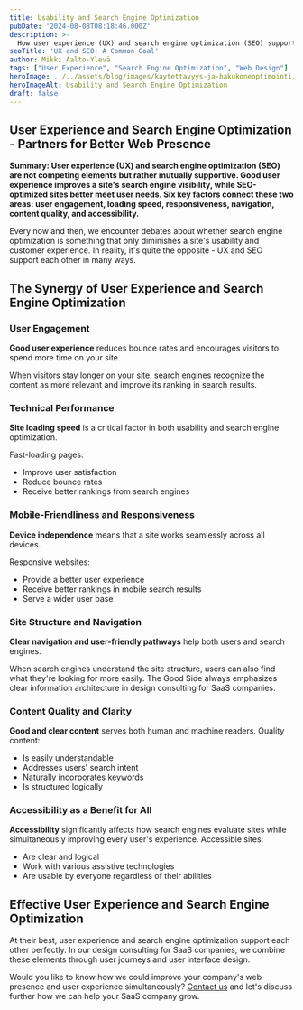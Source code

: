 ```yaml
---
title: Usability and Search Engine Optimization
pubDate: '2024-08-08T08:18:46.000Z'
description: >-
  How user experience (UX) and search engine optimization (SEO) support each other. Read about six keys to better web presence.
seoTitle: 'UX and SEO: A Common Goal'
author: Mikki Aalto-Ylevä
tags: ["User Experience", "Search Engine Optimization", "Web Design"]
heroImage: ../../assets/blog/images/kaytettavyys-ja-hakukoneoptimointi/featured.webp
heroImageAlt: Usability and Search Engine Optimization
draft: false
---
```


## User Experience and Search Engine Optimization - Partners for Better Web Presence

**Summary: User experience (UX) and search engine optimization (SEO) are not competing elements but rather mutually supportive. Good user experience improves a site's search engine visibility, while SEO-optimized sites better meet user needs. Six key factors connect these two areas: user engagement, loading speed, responsiveness, navigation, content quality, and accessibility.**

Every now and then, we encounter debates about whether search engine optimization is something that only diminishes a site's usability and customer experience. In reality, it's quite the opposite - UX and SEO support each other in many ways.

## The Synergy of User Experience and Search Engine Optimization

### User Engagement

**Good user experience** reduces bounce rates and encourages visitors to spend more time on your site.

When visitors stay longer on your site, search engines recognize the content as more relevant and improve its ranking in search results.

### Technical Performance

**Site loading speed** is a critical factor in both usability and search engine optimization.

Fast-loading pages:
- Improve user satisfaction
- Reduce bounce rates
- Receive better rankings from search engines

### Mobile-Friendliness and Responsiveness

**Device independence** means that a site works seamlessly across all devices.

Responsive websites:
- Provide a better user experience
- Receive better rankings in mobile search results
- Serve a wider user base

### Site Structure and Navigation

**Clear navigation and user-friendly pathways** help both users and search engines.

When search engines understand the site structure, users can also find what they're looking for more easily. The Good Side always emphasizes clear information architecture in design consulting for SaaS companies.

### Content Quality and Clarity

**Good and clear content** serves both human and machine readers. Quality content:
- Is easily understandable
- Addresses users' search intent
- Naturally incorporates keywords
- Is structured logically

### Accessibility as a Benefit for All

**Accessibility** significantly affects how search engines evaluate sites while simultaneously improving every user's experience. Accessible sites:
- Are clear and logical
- Work with various assistive technologies
- Are usable by everyone regardless of their abilities

## Effective User Experience and Search Engine Optimization

At their best, user experience and search engine optimization support each other perfectly. In our design consulting for SaaS companies, we combine these elements through user journeys and user interface design.

Would you like to know how we could improve your company's web presence and user experience simultaneously? [Contact us](/en/contact) and let's discuss further how we can help your SaaS company grow. 